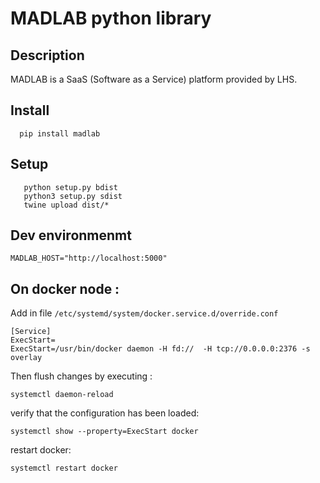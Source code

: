# MADLAB python library 


## Description
MADLAB is a SaaS (Software as a Service) platform provided by LHS. 

## Install 

``` 
  pip install madlab
``` 


## Setup 

```	
   python setup.py bdist
   python3 setup.py sdist
   twine upload dist/*
```

## Dev environmenmt

    MADLAB_HOST="http://localhost:5000"
	

## On docker node :

Add in file `/etc/systemd/system/docker.service.d/override.conf`

    [Service]
    ExecStart=
    ExecStart=/usr/bin/docker daemon -H fd://  -H tcp://0.0.0.0:2376 -s overlay

Then flush changes by executing :
    
    systemctl daemon-reload

verify that the configuration has been loaded:
    
    systemctl show --property=ExecStart docker

restart docker:
    
    systemctl restart docker
